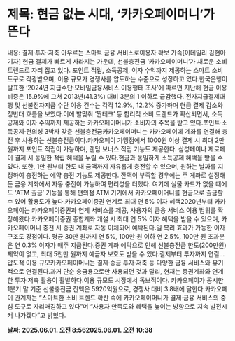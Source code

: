 # **제목: 현금 없는 시대, ‘카카오페이머니’가 뜬다**

  내용: 결제·투자·저축 아우르는 스마트 금융 서비스로이용자 확보 가속[이데일리 김현아 기자] 현금 결제가 빠르게 사라지는 가운데, 선불충전금 ‘카카오페이머니’가 새로운 소비 트렌드로 자리 잡고 있다. 포인트 적립, 소득공제, 이자 수익까지 제공하는 스마트 소비 도구로 각광받으며, 이용 규모가 경쟁사를 압도하는 수준으로 성장하고 있다.한국은행이 발표한 ‘2024년 지급수단·모바일금융서비스 이용행태 조사’에 따르면 지난해 현금 이용 비중은 15.9%에 그쳐 2013년(41.3%) 대비 3분의 1 이하로 급감했다. 전자지급결제대행 및 선불전자지급 수단 이용 건수는 각각 12.9%, 12.2% 증가하며 현금 결제 감소와 정반대 흐름을 보였다.이에 발맞춰 ‘짠테크’ 등 합리적 소비 트렌드가 확산되면서, 소득공제와 이자 수익까지 제공하는 카카오페이머니가 소비자의 주목을 받고 있다.포인트·소득공제·편의성 3박자 갖춘 선불충전금카카오페이머니는 카카오페이에 계좌를 연결해 충전 후 사용하는 선불충전금이다.카카오페이 가맹점에서 1000원 이상 결제 시 최대 2만 원까지 포인트 적립이 가능하며, 랜덤 보너스 적립 기능도 제공한다. 삼성페이나 제로페이 결제 시 동일한 적립 혜택을 누릴 수 있다.현금과 동일하게 소득공제 혜택을 받을 수 있다. 또한, 1만 원부터 한도 내 금액까지 자유롭게 충전할 수 있으며, 원하는 날짜를 지정하여 충전하는 예약 충전 기능도 제공한다. 잔액이 부족할 경우에는 주 계좌로 설정해둔 금융 계좌에서 자동 충전이 가능하여 편리성을 더했다. 여기에 실물 카드가 없을 때에도 ‘ATM 출금’ 기능을 통해 편의점 ATM 기기에서 카카오페이머니를 현금으로 출금할 수 있어 활용도가 높다.카카오페이증권 연계로 최대 연 5% 이자 혜택2020년부터 카카오페이는 카카오페이증권과 연계 서비스를 제공, 사용자의 금융 서비스 이용 범위를 확장해왔다.카카오페이증권 종합계좌 개설 시 최대 연 5% 이자 혜택을 받을 수 있으며, 카카오페이머니 충전 시 증권 계좌로 자동 이체되어 예탁된다.일 복리 효과가 가능한 이자 구조도 강점이다. 평균 30만 원까지 연 5%, 100만 원 이하 연 2.5%, 100만 원 초과분은 연 0.3% 이자가 매주 지급된다.증권 계좌 예탁으로 인해 선불충전금 한도(200만원) 제약이 없고, 최대 5천만 원까지 예금자 보호도 받을 수 있다.결제부터 투자까지 연결… 압도적 이용 규모카카오페이머니는 결제·송금·투자·저축 등 다양한 금융 서비스와 유기적으로 연결된다.과거 단순 송금용으로만 사용되던 것과 달리, 현재는 증권계좌와 연계한 투자·저축 활용이 활발하다.이용 규모도 시장에서 독보적이다. 카카오페이가 공시한 1분기 말 기준 선불충전금 잔액은 5920억원으로, 경쟁사 대비 3.8배에 달한다.카카오페이 관계자는 “스마트한 소비 트렌드 확산 속에 카카오페이머니가 결제·금융 서비스의 중심 도구로 자리매김하고 있다”며 “사용자 만족도와 혜택을 높이는 방향으로 지속 발전시켜 나가겠다”고 밝혔다.

  **날짜: 2025.06.01. 오전 8:562025.06.01. 오전 10:38**